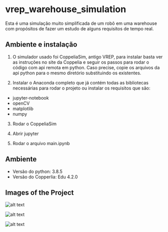 # vrep_warehouse_simulation
Esta é uma simulação muito simplificada de um robô em uma warehouse com propósitos de fazer um estudo de alguns requisitos de tempo real.

## Ambiente e instalação

1) O simulador usado foi CoppeliaSim, antigo VREP, para instalar basta ver as instruções no site da Coppelia e seguir os passos para rodar o código com api remota em python. Caso precise, copie os arquivos da api python para o mesmo diretório substituindo os existentes.

2) Instalar o Anaconda completo que já contém todas as bibliotecas necessárias para rodar o projeto ou instalar os requisitos que são: 
* jupyter-notebook
* openCV
* matplotlib
* numpy

3) Rodar o CoppeliaSim

4) Abrir jupyter

5) Rodar o arquivo main.ipynb

## Ambiente

* Versão do python: 3.8.5
* Versão do Copperlia: Edu 4.2.0

## Images of the Project

![alt text](https://github.com/gabriel1997castro/coppelia_warehouse_simulation/blob/main/DocImg/Cena_Completa.png)


![alt text](https://github.com/gabriel1997castro/coppelia_warehouse_simulation/blob/main/DocImg/Robot_AGV_Pioneer.jpg)


![alt text](https://github.com/gabriel1997castro/coppelia_warehouse_simulation/blob/main/DocImg/Vista_Superior_Cena.png)


